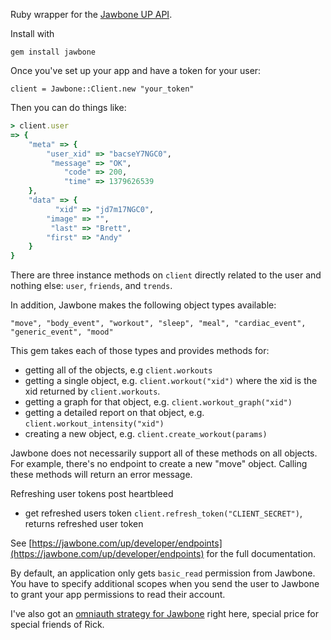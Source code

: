 Ruby wrapper for the [Jawbone UP API](https://jawbone.com/up/developer/).

Install with

    gem install jawbone

Once you've set up your app and have a token for your user:

    client = Jawbone::Client.new "your_token"

Then you can do things like:

```ruby
> client.user
=> {
    "meta" => {
        "user_xid" => "bacseY7NGC0",
         "message" => "OK",
            "code" => 200,
            "time" => 1379626539
    },
    "data" => {
          "xid" => "jd7m17NGC0",
        "image" => "",
         "last" => "Brett",
        "first" => "Andy"
    }
}
```

There are three instance methods on `client` directly related to the user and nothing else: `user`, `friends`, and `trends`.

In addition, Jawbone makes the following object types available:

`"move", "body_event", "workout", "sleep", "meal", "cardiac_event", "generic_event", "mood"`

This gem takes each of those types and provides methods for:

- getting all of the objects, e.g `client.workouts`
- getting a single object, e.g. `client.workout("xid")` where the xid is the xid returned by `client.workouts`.
- getting a graph for that object, e.g. `client.workout_graph("xid")`
- getting a detailed report on that object, e.g. `client.workout_intensity("xid")`
- creating a new object, e.g. `client.create_workout(params)`

Jawbone does not necessarily support all of these methods on all objects. For example, there's no endpoint to create a new "move" object. Calling these methods will return an error message.

Refreshing user tokens post heartbleed
- get refreshed users token `client.refresh_token("CLIENT_SECRET")`, returns refreshed user token

See [https://jawbone.com/up/developer/endpoints](https://jawbone.com/up/developer/endpoints) for the full documentation.

By default, an application only gets `basic_read` permission from Jawbone. You have to specify additional scopes when you send the user to Jawbone to grant your app permissions to read their account.

I've also got an [omniauth strategy for Jawbone](https://github.com/andrewpbrett/omniauth-jawbone) right here, special price for special friends of Rick.